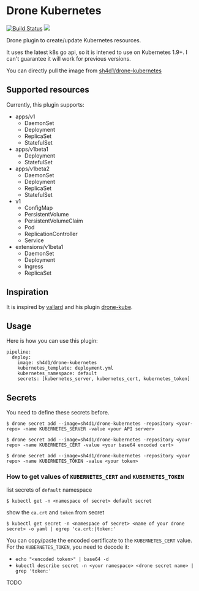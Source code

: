 # Drone Kubernetes 
[![Build Status](https://drone.ptrk.io/api/badges/Sh4d1/drone-kubernetes/status.svg)](https://drone.ptrk.io/Sh4d1/drone-kubernetes) [![](https://images.microbadger.com/badges/image/sh4d1/drone-kubernetes.svg)](https://hub.docker.com/r/sh4d1/drone-kubernetes/ "Get your own image badge on microbadger.com")

Drone plugin to create/update Kubernetes resources.

It uses the latest k8s go api, so it is intened to use on Kubernetes 1.9+. I can't guarantee it will work for previous versions.

You can directly pull the image from [sh4d1/drone-kubernetes](https://hub.docker.com/r/sh4d1/drone-kubernetes/)
## Supported resources
Currently, this plugin supports:
* apps/v1
  * DaemonSet
  * Deployment
  * ReplicaSet
  * StatefulSet
* apps/v1beta1
  * Deployment
  * StatefulSet
* apps/v1beta2
  * DaemonSet
  * Deployment
  * ReplicaSet
  * StatefulSet
* v1
  * ConfigMap 
  * PersistentVolume 
  * PersistentVolumeClaim 
  * Pod 
  * ReplicationController 
  * Service 
* extensions/v1beta1
  * DaemonSet
  * Deployment
  * Ingress
  * ReplicaSet

## Inspiration 

It is inspired by [vallard](https://github.com/vallard) and his plugin [drone-kube](https://github.com/vallard/drone-kube).


## Usage

Here is how you can use this plugin:
```
pipeline:
  deploy:
    image: sh4d1/drone-kubernetes
    kubernetes_template: deployment.yml
    kubernetes_namespace: default
    secrets: [kubernetes_server, kubernetes_cert, kubernetes_token]
```

## Secrets

You need to define these secrets before.
```
$ drone secret add --image=sh4d1/drone-kubernetes -repository <your-repo> -name KUBERNETES_SERVER -value <your API server>
```
```
$ drone secret add --image=sh4d1/drone-kubernetes -repository <your repo> -name KUBERNETES_CERT -value <your base64 encoded cert>
```
```
$ drone secret add --image=sh4d1/drone-kubernetes -repository <your repo> -name KUBERNETES_TOKEN -value <your token>
```

### How to get values of `KUBERNETES_CERT` and `KUBERNETES_TOKEN`

list secrets of `default` namespace

```
$ kubectl get -n <namespace of secret> default secret
```

show the `ca.crt` and `token` from secret

```
$ kubectl get secret -n <namespace of secret> <name of your drone secret> -o yaml | egrep 'ca.crt:|token:'
```

You can copy/paste the encoded certificate to the `KUBERNETES_CERT` value.
For the `KUBERNETES_TOKEN`, you need to decode it:

* `echo "<encoded token>" | base64 -d`
* `kubectl describe secret -n <your namespace> <drone secret name> | grep 'token:'`


TODO

